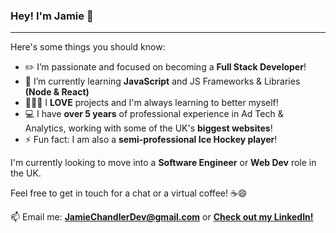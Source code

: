 ### Hey! I'm Jamie 👋

---
Here's some things you should know:

- ✏️ I’m passionate and focused on becoming a **Full Stack Developer**!
- 🌱 I’m currently learning **JavaScript** and JS Frameworks & Libraries **(Node & React)**
- 👷🏻‍♂️ I **LOVE** projects and I'm always learning to better myself!
- 💻 I have **over 5 years** of professional experience in Ad Tech & Analytics, working with some of the UK's **biggest websites**!
- ⚡ Fun fact: I am also a **semi-professional Ice Hockey player**!


I'm currently looking to move into a **Software Engineer** or **Web Dev** role in the UK.

Feel free to get in touch for a chat or a virtual coffee! ☕️😄

📫 Email me: **<JamieChandlerDev@gmail.com>** or **[Check out my LinkedIn!](https://www.linkedin.com/in/chandlerjamie/)**

